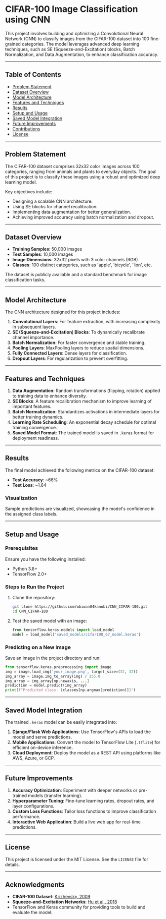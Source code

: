 # CIFAR-100 Image Classification using CNN

This project involves building and optimizing a Convolutional Neural Network (CNN) to classify images from the CIFAR-100 dataset into 100 fine-grained categories. The model leverages advanced deep learning techniques, such as SE (Squeeze-and-Excitation) blocks, Batch Normalization, and Data Augmentation, to enhance classification accuracy.

---

## Table of Contents
- [Problem Statement](#problem-statement)
- [Dataset Overview](#dataset-overview)
- [Model Architecture](#model-architecture)
- [Features and Techniques](#features-and-techniques)
- [Results](#results)
- [Setup and Usage](#setup-and-usage)
- [Saved Model Integration](#saved-model-integration)
- [Future Improvements](#future-improvements)
- [Contributions](#contributions)
- [License](#license)

---

## Problem Statement

The CIFAR-100 dataset comprises 32x32 color images across 100 categories, ranging from animals and plants to everyday objects. The goal of this project is to classify these images using a robust and optimized deep learning model. 

Key objectives include:
- Designing a scalable CNN architecture.
- Using SE blocks for channel recalibration.
- Implementing data augmentation for better generalization.
- Achieving improved accuracy using batch normalization and dropout.

---

## Dataset Overview

- **Training Samples**: 50,000 images
- **Test Samples**: 10,000 images
- **Image Dimensions**: 32x32 pixels with 3 color channels (RGB)
- **Classes**: 100 distinct categories, such as 'apple', 'bicycle', 'lion', etc.

The dataset is publicly available and a standard benchmark for image classification tasks.

---

## Model Architecture

The CNN architecture designed for this project includes:
1. **Convolutional Layers**: For feature extraction, with increasing complexity in subsequent layers.
2. **SE (Squeeze-and-Excitation) Blocks**: To dynamically recalibrate channel importance.
3. **Batch Normalization**: For faster convergence and stable training.
4. **Pooling Layers**: MaxPooling layers to reduce spatial dimensions.
5. **Fully Connected Layers**: Dense layers for classification.
6. **Dropout Layers**: For regularization to prevent overfitting.

---

## Features and Techniques

1. **Data Augmentation**: Random transformations (flipping, rotation) applied to training data to enhance diversity.
2. **SE Blocks**: A feature recalibration mechanism to improve learning of important features.
3. **Batch Normalization**: Standardizes activations in intermediate layers for better training dynamics.
4. **Learning Rate Scheduling**: An exponential decay schedule for optimal training convergence.
5. **Saved Model Format**: The trained model is saved in `.keras` format for deployment readiness.

---

## Results

The final model achieved the following metrics on the CIFAR-100 dataset:
- **Test Accuracy**: ~66%
- **Test Loss**: ~1.64

### Visualization
Sample predictions are visualized, showcasing the model's confidence in the assigned class labels.

---

## Setup and Usage

### Prerequisites
Ensure you have the following installed:
- Python 3.8+
- TensorFlow 2.0+

### Steps to Run the Project
1. Clone the repository:
   ```bash
   git clone https://github.com/obiwan04kanobi/CNN_CIFAR-100.git
   cd CNN_CIFAR-100
   ```

5. Test the saved model with an image:
   ```python
   from tensorflow.keras.models import load_model
   model = load_model('saved_models/cifar100_67_model.keras')
   ```

### Predicting on a New Image
Save an image in the project directory and run:
```python
from tensorflow.keras.preprocessing import image
img = image.load_img('your_image.png', target_size=(32, 32))
img_array = image.img_to_array(img) / 255.0
img_array = img_array[np.newaxis, ...]
prediction = model.predict(img_array)
print(f"Predicted class: {classes[np.argmax(prediction)]}")
```

---

## Saved Model Integration

The trained `.keras` model can be easily integrated into:
1. **Django/Flask Web Applications**: Use TensorFlow's APIs to load the model and serve predictions.
2. **Mobile Applications**: Convert the model to TensorFlow Lite (`.tflite`) for efficient on-device inference.
3. **Cloud Deployment**: Deploy the model as a REST API using platforms like AWS, Azure, or GCP.

---

## Future Improvements

1. **Accuracy Optimization**: Experiment with deeper networks or pre-trained models (transfer learning).
2. **Hyperparameter Tuning**: Fine-tune learning rates, dropout rates, and layer configurations.
3. **Custom Loss Functions**: Tailor loss functions to improve classification performance.
4. **Interactive Web Application**: Build a live web app for real-time predictions.

---

## License

This project is licensed under the MIT License. See the `LICENSE` file for details.

---

## Acknowledgments
- **CIFAR-100 Dataset**: [Krizhevsky, 2009](https://www.cs.toronto.edu/~kriz/cifar.html)
- **Squeeze-and-Excitation Networks**: [Hu et al., 2018](https://arxiv.org/abs/1709.01507)
- TensorFlow and Keras community for providing tools to build and evaluate the model.